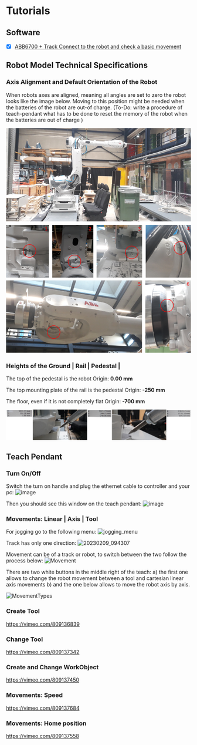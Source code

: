 # Tutorials

## Software
- [X] [ABB6700 + Track Connect to the robot and check a basic movement](https://github.com/GIS-EPFL/Robots/tree/main/robot_files/abb_irb_6700_track_irtb_6004)

## Robot Model Technical Specifications

### Axis Alignment and Default Orientation of the Robot

When robots axes are aligned, meaning all angles are set to zero the robot looks like the image below. Moving to this position might be needed when the batteries of the robot are out-of charge. (To-Do: write a procedure of teach-pendant what has to be done to reset the memory of the robot when the batteries are out of charge )

![1676553389308](image/ReadMe/1676553389308.png)

### Heights of the Ground | Rail | Pedestal |

The top of the pedestal is the robot Origin: **0.00 mm**

The top mounting plate of the rail is the pedestal Origin: **-250 mm**

The floor, even if it is not completely flat Origin: **-700 mm**

![1676553962521](image/ReadMe/1676553962521.png)

## Teach Pendant

### Turn On/Off

Switch the turn on handle and plug the ethernet cable to controller and your pc:
![image](https://user-images.githubusercontent.com/18013985/225977833-32d66ebc-269c-40fe-b973-7d4bcf94bf56.png)

Then you should see this window on the teach pendant:
![image](https://user-images.githubusercontent.com/18013985/225977969-efa4cd63-b6f5-4366-8f7c-98baa5bf42fb.png)


### Movements: Linear | Axis | Tool

For jogging go to the following menu:
![jogging_menu](https://user-images.githubusercontent.com/18013985/225979059-431a4fcb-7fd9-4ebc-9030-1f43d4b99720.jpg)

Track has only one direction:
![20230209_094307](https://user-images.githubusercontent.com/18013985/225979146-65525091-7adf-4d52-9f72-df013cd666d7.jpg)

Movement can be of a track or robot, to switch between the two follow the process below:
![Movement](https://user-images.githubusercontent.com/18013985/225982426-9943274d-6ba0-4418-92f5-e3b444b3eeda.jpg)

There are two white buttons in the middle right of the teach:
a) the first one allows to change the robot movement between a tool and cartesian linear axis movements
b) and the one below allows to move the robot axis by axis.

![MovementTypes](https://user-images.githubusercontent.com/18013985/225982691-c6d79932-86ce-4187-a432-6fc942160425.jpg)




### Create Tool

https://vimeo.com/809136839


### Change Tool

https://vimeo.com/809137342

### Create and Change WorkObject

https://vimeo.com/809137450

### Movements: Speed

https://vimeo.com/809137684

### Movements: Home position

https://vimeo.com/809137558


